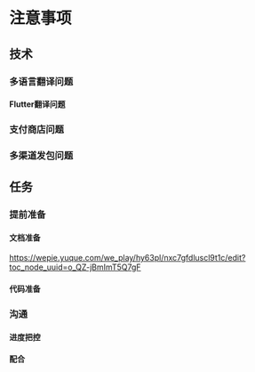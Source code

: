 

# 注意事项

## 技术
### 多语言翻译问题

#### Flutter翻译问题

### 支付商店问题

### 多渠道发包问题

## 任务

### 提前准备

#### 文档准备
https://wepie.yuque.com/we_play/hy63pl/nxc7gfdluscl9t1c/edit?toc_node_uuid=o_QZ-jBmImT5Q7gF
#### 代码准备

### 沟通

#### 进度把控

#### 配合

